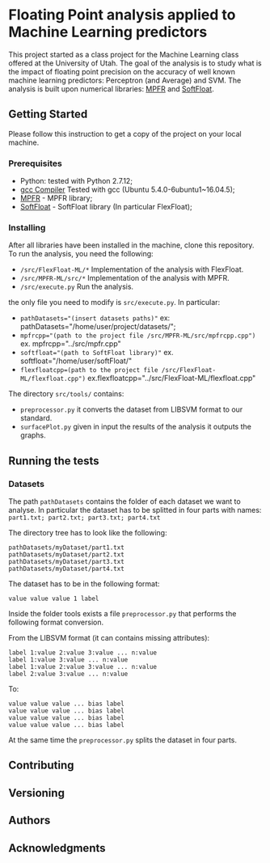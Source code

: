 # Floating Point analysis applied to Machine Learning predictors

This project started as a class project for the Machine Learning class offered at the University of Utah. 
The goal of the analysis is to study what is the impact of floating point precision on the accuracy of well known machine learning predictors: Perceptron (and Average) and SVM. 
The analysis is built upon numerical libraries: [MPFR](http://www.mpfr.org/mpfr-current/mpfr.html) and [SoftFloat](https://iis-git.ee.ethz.ch/pulp-sw/softFloat).

## Getting Started

Please follow this instruction to get a copy of the project on your local machine.

### Prerequisites
* Python: tested with Python 2.7.12;
* [gcc Compiler]() Tested with gcc (Ubuntu 5.4.0-6ubuntu1~16.04.5);
* [MPFR](http://www.mpfr.org/mpfr-current/mpfr.html#Installing-MPFR) - MPFR library;
* [SoftFloat](https://iis-git.ee.ethz.ch/pulp-sw/softFloat) - SoftFloat library (In particular FlexFloat);


### Installing
After all libraries have been installed in the machine, clone this repository.
To run the analysis, you need the following:
* ``` /src/FlexFloat-ML/* ``` Implementation of the analysis with FlexFloat.
* ``` /src/MPFR-ML/src/* ``` Implementation of the analysis with MPFR.
* ``` /src/execute.py ``` Run the analysis.

the only file you need to modify is ```src/execute.py```.
In particular:
* ```pathDatasets="(insert datasets paths)"``` ex: pathDatasets="/home/user/project/datasets/";
* ```mpfrcpp="(path to the project file /src/MPFR-ML/src/mpfrcpp.cpp")``` ex. mpfrcpp="../src/mpfr.cpp"
* ```softfloat="(path to SoftFloat library)"``` ex. softfloat="/home/user/softFloat/"
* ```flexfloatcpp=(path to the project file /src/FlexFloat-ML/flexfloat.cpp")``` ex.flexfloatcpp="../src/FlexFloat-ML/flexfloat.cpp"

The directory ``` src/tools/ ``` contains:

* ``` preprocessor.py ``` it converts the dataset from LIBSVM format to our standard.
* ``` surfacePlot.py ``` given in input the results of the analysis it outputs the graphs.

## Running the tests

### Datasets
The path ```pathDatasets``` contains the folder of each dataset we want to analyse.
In particular the dataset has to be splitted in four parts with names: ```part1.txt; part2.txt; part3.txt; part4.txt```

The directory tree has to look like the following:
```
pathDatasets/myDataset/part1.txt
pathDatasets/myDataset/part2.txt
pathDatasets/myDataset/part3.txt
pathDatasets/myDataset/part4.txt
```
The dataset has to be in the following format:

```value value value 1 label```

Inside the folder tools exists a file ```preprocessor.py``` that performs the following format conversion.

From the LIBSVM format (it can contains missing attributes):
```
label 1:value 2:value 3:value ... n:value
label 1:value 3:value ... n:value
label 1:value 2:value 3:value ... n:value
label 2:value 3:value ... n:value
```

To:

```
value value value ... bias label
value value value ... bias label
value value value ... bias label
value value value ... bias label
```
At the same time the ```preprocessor.py``` splits the dataset in four parts.

## Contributing
## Versioning
## Authors
## Acknowledgments
